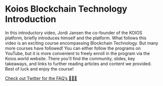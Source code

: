 # Koios Blockchain Technology Introduction

In this introductory video, Jordi Jansen the co-founder of the KOIOS platform, briefly introduces himself and the platform. What follows this video is an exciting course encompassing Blockchain Technology. But many more courses have followed! You can either follow the programs on YouTube, but it is more convenient to freely enroll in the program via the Koios.world website. There you'll find the community, slides, key takeaways, and links to further reading articles and content we provided. Best of luck and enjoy the course!

[Check out Twitter for the FAQ’s 🦉🦉🦉](https://twitter.com/JordiJansen101/status/1431226631549591552?s=20)